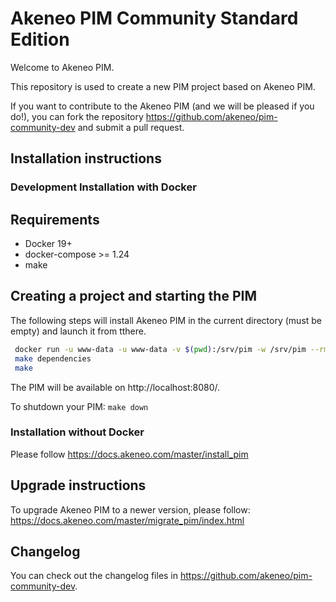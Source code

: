 Akeneo PIM Community Standard Edition
=====================================

Welcome to Akeneo PIM.

This repository is used to create a new PIM project based on Akeneo PIM.

If you want to contribute to the Akeneo PIM (and we will be pleased if you do!), you can fork the repository https://github.com/akeneo/pim-community-dev and submit a pull request.

Installation instructions
-------------------------

### Development Installation with Docker

## Requirements
 - Docker 19+
 - docker-compose >= 1.24
 - make

## Creating a project and starting the PIM
The following steps will install Akeneo PIM in the current directory (must be empty) and launch it from tthere.

```bash
 docker run -u www-data -u www-data -v $(pwd):/srv/pim -w /srv/pim --rm akeneo/pim-php-dev:4.0 php -d memory_limit=4G /usr/local/bin/composer create-project --prefer-dist akeneo/pim-community-standard /srv/pim "4.0.*@stable"
 make dependencies
 make

```

The PIM will be available on http://localhost:8080/.

To shutdown your PIM: `make down`

### Installation without Docker

Please follow https://docs.akeneo.com/master/install_pim

Upgrade instructions
--------------------

To upgrade Akeneo PIM to a newer version, please follow:
https://docs.akeneo.com/master/migrate_pim/index.html

Changelog
---------
You can check out the changelog files in https://github.com/akeneo/pim-community-dev.
